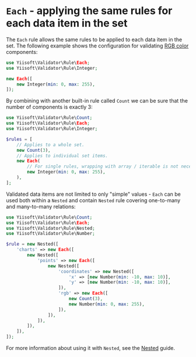 # `Each` - applying the same rules for each data item in the set

The `Each` rule allows the same rules to be applied to each data item in the set. The following example shows
the configuration for validating [RGB color](https://en.wikipedia.org/wiki/RGB_color_model) components:

```php
use Yiisoft\Validator\Rule\Each;
use Yiisoft\Validator\Rule\Integer;

new Each([
    new Integer(min: 0, max: 255),
]);
```

By combining with another built-in rule called `Count` we can be sure that the number of components is exactly 3:

```php
use Yiisoft\Validator\Rule\Count;
use Yiisoft\Validator\Rule\Each;
use Yiisoft\Validator\Rule\Integer;

$rules = [
    // Applies to a whole set.
    new Count(3),
    // Applies to individual set items.
    new Each(        
        // For single rules, wrapping with array / iterable is not necessary.
        new Integer(min: 0, max: 255),
    ),
];
```

Validated data items are not limited to only "simple" values - `Each` can be used both within a `Nested` and contain
`Nested` rule covering one-to-many and many-to-many relations:

```php
use Yiisoft\Validator\Rule\Count;
use Yiisoft\Validator\Rule\Each;
use Yiisoft\Validator\Rule\Nested;
use Yiisoft\Validator\Rule\Number;

$rule = new Nested([
    'charts' => new Each([
        new Nested([
            'points' => new Each([
                new Nested([
                    'coordinates' => new Nested([
                        'x' => [new Number(min: -10, max: 10)],
                        'y' => [new Number(min: -10, max: 10)],
                    ]),
                    'rgb' => new Each([
                        new Count(3),
                        new Number(min: 0, max: 255),
                    ]),
                ]),
            ]),
        ]),
    ]),
]);
```

For more information about using it with `Nested`, see the [Nested](built-in-rules-nested.md) guide.
